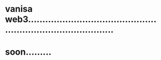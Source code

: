 # vanisa web3...................................................................................
# soon.........
